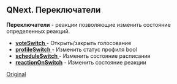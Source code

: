## QNext. Переключатели

**Переключатели** - реакции позволяющие изменить состояние определенных реакций.


 * [**voteSwitch** ](/docs-test/ph/reactions/voteopen)- Открыть/закрыть голосование
 * [**profileSwitch** ](/docs-test/ph/reactions/profileswitch)- Изменить статус профиля bool
 * [**scheduleSwitch**  ](/docs-test/ph/reactions/scheduleon)- Изменить состояние расписания
 * [**reactionOnSwitch**](/docs-test/ph/reactions/reactionswitch) - Изменить состояние реакции


  
[Original](https://telegra.ph/QNext-admin-switch-about-01-31)